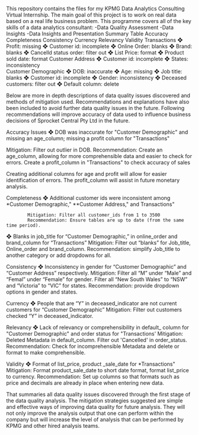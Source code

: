 This repository contains the files for my KPMG Data Analytics Consulting Virtual Internship.
The main goal of this project is to work on real data based on a real life business problem. This programme covers all of the key skills of a data analytics consultant: -Data Quality Assessment -Data Insights -Data Insights and Presentation
Summary Table
Accuracy                Completeness       Consistency           Currency               Relevancy         Validity
Transactions	❖	Profit: missing	❖	Customer id: incomplete
❖	Online Order: blanks
❖	Brand: blanks
			❖	Cancelld status order: filter out	❖	List Price: format
❖	Product sold date: format
Customer Address 		❖	Customer id: incomplete	❖	States: inconsistency			
Customer Demographic	❖	DOB: inaccurate
❖	Age: missing	❖	Job title: blanks
❖	Customer id: incomplete	❖	Gender: inconsistency	❖	Deceased customers: filter out	❖	Default column: delete	

Below are more in depth descriptions of data quality issues discovered and methods of
mitigation used. Recommendations and explanations have also been included to avoid further
data quality issues in the future. Following recommendations will improve accuracy of data
used to influence business decisions of Sprocket Central Pty Ltd in the future.

Accuracy Issues 
❖	DOB was inaccurate for "Customer Demographic" and missing an age_column; missing a profit column for "Transactions"

Mitigation: Filter out outlier in DOB.
Recommendation: Create an age_column, allowing for more comprehensible data and easier to check for errors. Create a profit_column in "Transactions" to check accuracy of sales

Creating additional columns for age and profit will allow for easier identification of errors. The profit_column will assist in future monetary analysis.

                                                                                                                                                                         



Completeness
❖	Additional customer ids were inconsistent among *Customer Demographic," **Customer Address," and Transactions"

            Mitigation: Filter all customer_ids from 1 to 3500
            Recommendation: Ensure tables are up to date (from the same time period).


❖	 Blanks in job_title for “Customer Demographic,” in online_order and brand_column for “Transactions”
         Mitigation: Filter out “blanks” for Job_title, Online_order and brand_column.
         Recommendation: simplify Job_title to another category or add dropdowns for all.


Consistency 
❖	Inconsistency in gender for “Customer Demographic” and “Customer Address” respectively. 
         Mitigation: Filter all “M” under “Male” and “Femal” under “Female” for gender.
                               Filter all “New South Wales” to “NSW” and “Victoria” to “VIC” for states.
              Recommendation: provide dropdown options in gender and states.

Currency
❖	People that are “Y” in deceased_indicator are not current customers for “Customer Demographic”
           Mitigation: Filter out customers checked “Y” in deceased_indicator. 

Relevancy
❖	Lack of relevancy or comprehensibility in default_ column for "Customer Demographic" and order status for "Transactions'
         Mitigation: Deleted Metadata in default_column. Filter out 'Cancelled' in         order_status.
         Recommendation: Check for incomprehensible Metadata and delete or format to make comprehensible.



             
Validity
❖	Format of list_price, product _sale_date for *Transactions"
          Mitigation: Format product_sale_date to short date format, format list_price to currency.
          Recommendation: Set up columns so that formats such as price and decimals are already in place when entering new data.


That summaries all data quality issues discovered through the first stage of the data quality
analysis. The mitigation strategies suggested are simple and effective ways of improving data
quality for future analysis. They will not only improve the analysis output that one can
perform within the company but will increase the level of analysis that can be performed by
KPMG and other hired analysis teams.
